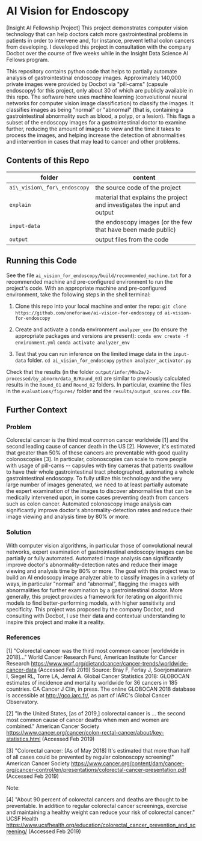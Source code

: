 # AI Vision for Endoscopy
[Insight AI Fellowship Project] This project demonstrates computer vision technology that can help doctors catch more gastrointestinal problems in patients in order to intervene and, for instance, prevent lethal colon cancers from developing.  I developed this project in consultation with the company Docbot over the course of five weeks while in the Insight Data Science AI Fellows program.

This repository contains python code that helps to partially automate analysis of gastrointestinal endoscopy images.  Approximately 140,000 private images were provided by Docbot via "pill-cams" (capsule endoscopy) for this project, only about 30 of which are publicly available in this repo.  The software here uses machine learning (convolutional neural networks for computer vision image classification) to classify the images.  It classifies images as being "normal" or "abnormal" (that is, containing a gastrointestinal abnormality such as blood, a polyp, or a lesion).  This flags a subset of the endoscopy images for a gastrointestinal doctor to examine further, reducing the amount of images to view and the time it takes to process the images, and helping increase the detection of abnormalities and intervention in cases that may lead to cancer and other problems.


## Contents of this Repo
|  folder                      | content |
| ---------------------------- | ------- |
| `ai\_vision\_for\_endoscopy` | the source code of the project |
| `explain`                    | material that explains the project and investigates the input and output |
| `input-data`                 | the endoscopy images (or the few that have been made public) |
| `output`                     | output files from the code |


## Running this Code
See the file `ai_vision_for_endoscopy/build/recommended_machine.txt` for a recommended machine and pre-configured environment to run the project's code.  With an appropriate machine and pre-configured environment, take the following steps in the shell terminal:

1. Clone this repo into your local machine and enter the repo:
    `git clone https://github.com/oneforawe/ai-vision-for-endoscopy`
    `cd ai-vision-for-endoscopy`

2. Create and activate a conda environment `analyzer_env` (to ensure the appropriate packages and versions are present):
    `conda env create -f environment.yml`
    `conda activate analyzer_env`

3. Test that you can run inference on the limited image data in the `input-data` folder.
    `cd ai_vision_for_endoscopy`
    `python analyzer_activator.py`

Check that the results (in the folder `output/infer/MNv2a/2-processed/by_abnorm/data_B/Round_03`) are similar to previously calculated results in the `Round_01` and `Round_02` folders.  In particular, examine the files in the `evaluations/figures/` folder and the `results/output_scores.csv` file.


## Further Context

### Problem
Colorectal cancer is the third most common cancer worldwide [1] and the second leading cause of cancer death in the US [2].  However, it's estimated that greater than 50% of these cancers are preventable with good quality colonoscopies [3].  In particular, colonoscopies can scale to more people with usage of pill-cams -- capsules with tiny cameras that patients swallow to have their whole gastrointestinal tract photographed, automating a whole gastrointestinal endoscopy.  To fully utilize this technology and the very large number of images generated, we need to at least partially automate the expert examination of the images to discover abnormalities that can be medically intervened upon, in some cases preventing death from cancers such as colon cancer.  Automated colonoscopy image analysis can significantly improve doctor's abnormality-detection rates and reduce their image viewing and analysis time by 80% or more.

### Solution
With computer vision algorithms, in particular those of convolutional neural networks, expert examination of gastrointestinal endoscopy images can be partially or fully automated.  Automated image analysis can significantly improve doctor's abnormality-detection rates and reduce their image viewing and analysis time by 80% or more.  The goal with this project was to build an AI endoscopy image analyzer able to classify images in a variety of ways, in particular "normal" and "abnormal", flagging the images with abnormalities for further examination by a gastrointestinal doctor.  More generally, this project provides a framework for iterating on algorithmic models to find better-performing models, with higher sensitivity and specificity.  This project was proposed by the company Docbot, and consulting with Docbot, I use their data and contextual understanding to inspire this project and make it a reality.

### References
[1] "Colorectal cancer was the third most common cancer [worldwide in 2018]..."
World Cancer Research Fund, American Institute for Cancer Research
https://www.wcrf.org/dietandcancer/cancer-trends/worldwide-cancer-data
(Accessed Feb 2019)
Source: Bray F, Ferlay J, Soerjomataram I, Siegel RL, Torre LA, Jemal A. Global Cancer Statistics 2018: GLOBOCAN estimates of incidence and mortality worldwide for 36 cancers in 185 countries. CA Cancer J Clin, in press. The online GLOBOCAN 2018 database is accessible at http://gco.iarc.fr/, as part of IARC's Global Cancer Observatory.

[2] "In the United States, [as of 2019,] colorectal cancer is ... the second most common cause of cancer deaths when men and women are combined."
American Cancer Society
https://www.cancer.org/cancer/colon-rectal-cancer/about/key-statistics.html
(Accessed Feb 2019)

[3] "Colorectal cancer: [As of May 2018] It's estimated that more than half of all cases could be prevented by regular colonoscopy screening!"
American Cancer Society
https://www.cancer.org/content/dam/cancer-org/cancer-control/en/presentations/colorectal-cancer-presentation.pdf
(Accessed Feb 2019)

Note:

[4] "About 90 percent of colorectal cancers and deaths are thought to be preventable.  In addition to regular colorectal cancer screenings, exercise and maintaining a healthy weight can reduce your risk of colorectal cancer."
UCSF Health
https://www.ucsfhealth.org/education/colorectal_cancer_prevention_and_screening/
(Accessed Feb 2019)

